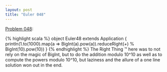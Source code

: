 ```yaml
---
layout: post
title: "Euler 048"
---
```


[Problem 048]\:

{% highlight scala %}
object Euler48 extends Application {
  println(1.to(1000).map(a => BigInt(a).pow(a)).reduceRight(_+_) % BigInt(10).pow(10))
}
{% endhighlight %}
The Right Thing ™ here was to not rely on the magic of BigInt, but to do the addition modulo 10^10 as well as to compute the powers modulo 10^10, but laziness and the allure of a one line solution won out in the end.



[Problem 048]: http://projecteuler.net/index.php?section=problems&id=48

